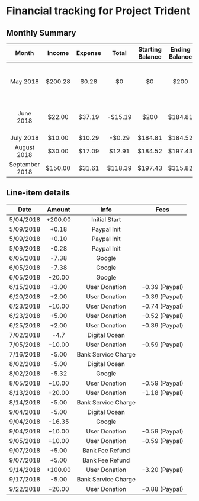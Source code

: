 # Financial tracking for Project Trident

## Monthly Summary
| Month | Income | Expense | Total | Starting Balance | Ending Balance | Individual Donations | Additional Notes
|:---:|:---:|:---:|:---:|:---:|:---:|:---:|:---:|
|May 2018 | $200.28 | $0.28 | $0 | $0 | $200 | 2 | Starting balance with Paypal setup
|June 2018 | $22.00 | $37.19 | -$15.19 | $200 | $184.81 | 5 | Initial google account setup
|July 2018 | $10.00 | $10.29 | -$0.29 | $184.81 | $184.52 | 1 |
|August 2018 | $30.00 | $17.09 | $12.91 | $184.52 | $197.43 | 2 |
|September 2018 | $150.00 | $31.61 | $118.39 | $197.43 | $315.82 | 4 |

## Line-item details
| Date | Amount | Info | Fees |
|:---:|:---:|:---:|:---:|
|5/04/2018| +200.00 | Initial Start | |
|5/09/2018| +0.18 | Paypal Init | |
|5/09/2018| +0.10 | Paypal Init | |
|5/09/2018| -0.28 | Paypal Init | |
|6/05/2018| -7.38 | Google | |
|6/05/2018| -7.38 | Google | |
|6/05/2018| -20.00 | Google | |
|6/15/2018| +3.00 | User Donation | -0.39 (Paypal) |
|6/20/2018| +2.00 | User Donation | -0.39 (Paypal) |
|6/23/2018| +10.00 | User Donation | -0.74 (Paypal) |
|6/23/2018| +5.00 | User Donation | -0.52 (Paypal) |
|6/25/2018| +2.00 | User Donation | -0.39 (Paypal) |
|7/02/2018| -4.7 | Digital Ocean | |
|7/05/2018| +10.00 | User Donation | -0.59 (Paypal) |
|7/16/2018| -5.00 | Bank Service Charge | |
|8/02/2018| -5.00 | Digital Ocean | |
|8/02/2018| -5.32 | Google | |
|8/05/2018| +10.00 | User Donation | -0.59 (Paypal) |
|8/13/2018| +20.00 | User Donation | -1.18 (Paypal) |
|8/14/2018| -5.00 | Bank Service Charge | |
|9/04/2018| -5.00 | Digital Ocean | |
|9/04/2018| -16.35 | Google | |
|9/04/2018| +10.00 | User Donation | -0.59 (Paypal) |
|9/05/2018| +10.00 | User Donation | -0.59 (Paypal) |
|9/07/2018| +5.00 | Bank Fee Refund | |
|9/07/2018| +5.00 | Bank Fee Refund | |
|9/14/2018| +100.00 | User Donation | -3.20 (Paypal) |
|9/17/2018| -5.00 | Bank Service Charge | |
|9/22/2018| +20.00 | User Donation | -0.88 (Paypal) |
